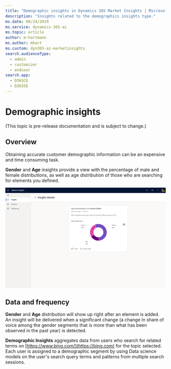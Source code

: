 ```yaml
---
title: "Demographic insights in Dynamics 365 Market Insights | Microsoft Docs"
description: "Insights related to the demographics insights type."
ms.date: 09/24/2019
ms.service: dynamics-365-ai
ms.topic: article
author: m-hartmann
ms.author: mhart
ms.custom: dyn365-ai-marketinsights
search.audienceType: 
  - admin
  - customizer
  - enduser
search.app: 
  - D365CE
  - D365SE
---
```


# Demographic insights

(This topic is pre-release documentation and is subject to change.)

## Overview

Obtaining accurate customer demographic information can be an expensive and time consuming task.

**Gender** and **Age** insights provide a view with the percentage of male and female distributions, as well as age distribution of those who are searching for elements you defined.

![Demographic insight in the Market Insights app](media/insight-details-demographics.png)

## Data and frequency

**Gender** and **Age** distribution will show up right after an element is added. An insight will be delivered when a significant change (a change in share of voice among the gender segments that is more than what has been observed in the past year) is detected.

**Demographic Insights** aggregates data from users who search for related terms on [https://www.bing.com/](https://bing.com) for the topic selected. Each user is assigned to a demographic segment by using Data science models on the user's search query terms and patterns from multiple search sessions.

